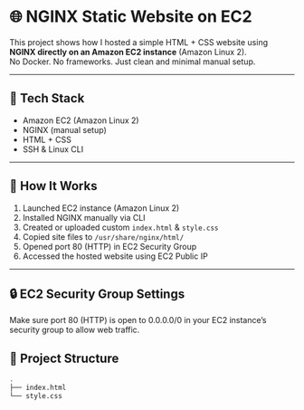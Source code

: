 # 🌐 NGINX Static Website on EC2

This project shows how I hosted a simple HTML + CSS website using **NGINX directly on an Amazon EC2 instance** (Amazon Linux 2).  
No Docker. No frameworks. Just clean and minimal manual setup.

---

## 🔧 Tech Stack

- Amazon EC2 (Amazon Linux 2)
- NGINX (manual setup)
- HTML + CSS
- SSH & Linux CLI

---

## 🚀 How It Works

1. Launched EC2 instance (Amazon Linux 2)
2. Installed NGINX manually via CLI
3. Created or uploaded custom `index.html` & `style.css`
4. Copied site files to `/usr/share/nginx/html/`
5. Opened port 80 (HTTP) in EC2 Security Group
6. Accessed the hosted website using EC2 Public IP

---


## 🔒 EC2 Security Group Settings
Make sure port 80 (HTTP) is open to 0.0.0.0/0 in your EC2 instance’s security group to allow web traffic.


## 📂 Project Structure

```bash
.
├── index.html
└── style.css
